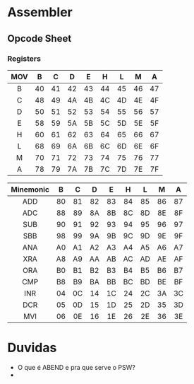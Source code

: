 
# Assembler

## Opcode Sheet

### Registers


| MOV |  B  |  C  |  D  |  E  |  H  |  L  |  M  |  A  |
| :-: | :-: | :-: | :-: | :-: | :-: | :-: | :-: | :-: |
|  B  | 40  | 41  | 42  | 43  | 44  | 45  | 46  | 47  |
|  C  | 48  | 49  | 4A  | 4B  | 4C  | 4D  | 4E  | 4F  |
|  D  | 50  | 51  | 52  | 53  | 54  | 55  | 56  | 57  |
|  E  | 58  | 59  | 5A  | 5B  | 5C  | 5D  | 5E  | 5F  |
|  H  | 60  | 61  | 62  | 63  | 64  | 65  | 66  | 67  |
|  L  | 68  | 69  | 6A  | 6B  | 6C  | 6D  | 6E  | 6F  |
|  M  | 70  | 71  | 72  | 73  | 74  | 75  | 76  | 77  |
|  A  | 78  | 79  | 7A  | 7B  | 7C  | 7D  | 7E  | 7F  |

| Minemonic |  B  |  C  |  D  |  E  |  H  |  L  |  M  |  A  |
| :-------: | :-: | :-: | :-: | :-: | :-: | :-: | :-: | :-: |
|    ADD    | 80  | 81  | 82  | 83  | 84  | 85  | 86  | 87  |
|    ADC    | 88  | 89  | 8A  | 8B  | 8C  | 8D  | 8E  | 8F  |
|    SUB    | 90  | 91  | 92  | 93  | 94  | 95  | 96  | 97  |
|    SBB    | 98  | 99  | 9A  | 9B  | 9C  | 9D  | 9E  | 9F  |
|    ANA    | A0  | A1  | A2  | A3  | A4  | A5  | A6  | A7  |
|    XRA    | A8  | A9  | AA  | AB  | AC  | AD  | AE  | AF  |
|    ORA    | B0  | B1  | B2  | B3  | B4  | B5  | B6  | B7  |
|    CMP    | B8  | B9  | BA  | BB  | BC  | BD  | BE  | BF  |
|    INR    | 04  | 0C  | 14  | 1C  | 24  | 2C  | 3A  | 3C  |
|    DCR    | 05  | 0D  | 15  | 1D  | 25  | 2D  | 35  | 3D  |
|    MVI    | 06  | 0E  | 16  | 1E  | 26  | 2E  | 36  | 3E  |


# Duvidas

+ O que é ABEND e pra que serve o PSW?
+ 